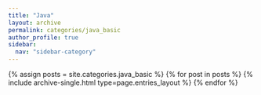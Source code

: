 ```yaml
---
title: "Java"
layout: archive
permalink: categories/java_basic
author_profile: true
sidebar:
  nav: "sidebar-category"
---
```



{% assign posts = site.categories.java_basic %}
{% for post in posts %} {% include archive-single.html type=page.entries_layout %} {% endfor %}
